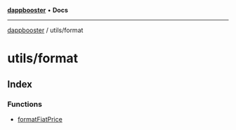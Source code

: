 [**dappbooster**](../../README.md) • **Docs**

***

[dappbooster](../../modules.md) / utils/format

# utils/format

## Index

### Functions

- [formatFiatPrice](functions/formatFiatPrice.md)
